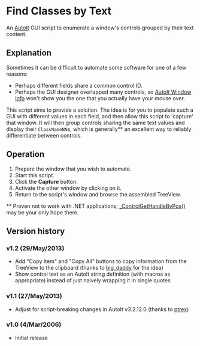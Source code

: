 # Find Classes by Text

An [AutoIt][] GUI script to enumerate a window's controls grouped by
their text content.

## Explanation

Sometimes it can be difficult to automate some software for one of a
few reasons:

*   Perhaps different fields share a common control ID.
*   Perhaps the GUI designer overlapped many controls, so
    [AutoIt Window Info][] won't show you the one that you actually
    have your mouse over.

This script aims to provide a solution.  The idea is for you to
populate such a GUI with different values in each field, and then allow
this script to 'capture' that window.  It will then group controls
sharing the same text values and display their `ClassNameNN`s, which is
generally** an excellent way to reliably differentiate between
controls.

## Operation

1.  Prepare the window that you wish to automate.
2.  Start this script.
3.  Click the **Capture** button.
4.  Activate the other window by clicking on it.
5.  Return to the script's window and browse the assembled TreeView.

** Proven not to work with .NET applications;
[_ControlGetHandleByPos()][] may be your only hope there.

## Version history

### v1.2 (29/May/2013)

*   Add "Copy Item" and "Copy All" buttons to copy information from the
    TreeView to the clipboard (thanks to [big_daddy][] for the idea)
*   Show control text as an AutoIt string definition (with macros as
    appropriate) instead of just naively wrapping it in single quotes

### v1.1 (27/May/2013)

*   Adjust for script-breaking changes in AutoIt v3.2.12.0 (thanks to
    [ptrex][])

### v1.0 (4/Mar/2006)

*   Initial release

[AutoIt]: http://www.autoitscript.com/
[AutoIt Window Info]: http://www.autoitscript.com/autoit3/docs/intro/au3spy.htm
[big_daddy]: http://www.autoitscript.com/forum/topic/22490-find-classes-by-text-v11/#entry158637
[_ControlGetHandleByPos()]: http://www.autoitscript.com/forum/topic/14323-controlgethandlebypos/
[ptrex]: http://www.autoitscript.com/forum/topic/22490-find-classes-by-text/#entry623888
